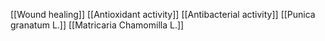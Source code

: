 [[Wound healing]]
[[Antioxidant activity]]
[[Antibacterial activity]]
[[Punica granatum L.]]
[[Matricaria Chamomilla L.]]
